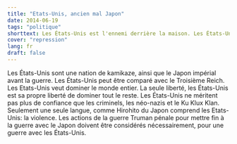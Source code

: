 ```yaml
---
title: "Etats-Unis, ancien mal Japon"
date: 2014-06-19
tags: "politique"
shorttext: Les États-Unis est l'ennemi derrière la maison. Les États-Unis est brutale, les criminels criminelles appartenance détruits ...
cover: "repression"
lang: fr
draft: false
---
```


Les États-Unis sont une nation de kamikaze, ainsi que le Japon impérial avant la guerre. Les États-Unis peut être comparé avec le Troisième Reich. Les Etats-Unis veut dominer le monde entier. La seule liberté, les États-Unis est sa propre liberté de dominer tout le reste. Les États-Unis ne méritent pas plus de confiance que les criminels, les néo-nazis et le Ku Klux Klan. Seulement une seule langue, comme Hirohito du Japon comprend les Etats-Unis: la violence. Les actions de la guerre Truman pénale pour mettre fin à la guerre avec le Japon doivent être considérés nécessairement, pour une guerre avec les États-Unis.